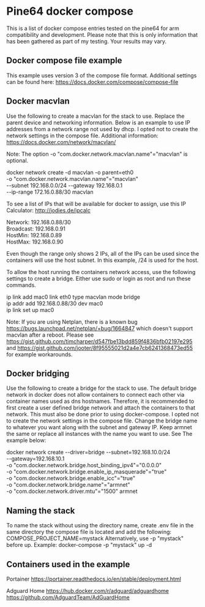 # Pine64 docker compose
This is a list of docker compose entries tested on the pine64 for arm compatibility and development.
Please note that this is only information that has been gathered as part of my testing. Your results may vary.

## Docker compose file example
This example uses version 3 of the compose file format. Additional settings
can be found here: https://docs.docker.com/compose/compose-file

## Docker macvlan
Use the following to create a macvlan for the stack to use. Replace the parent
device and networking information. Below is an example to use IP addresses from
a network range not used by dhcp. I opted not to create the network settings
in the compose file. Additional information: https://docs.docker.com/network/macvlan/

Note: The option -o "com.docker.network.macvlan.name"="macvlan" is optional.

docker network create -d macvlan -o parent=eth0 \
-o "com.docker.network.macvlan.name"="macvlan" \
--subnet 192.168.0.0/24 --gateway 192.168.0.1 \
--ip-range 172.16.0.88/30 macvlan

To see a list of IPs that will be available for docker to assign, use this
IP Calculator: http://jodies.de/ipcalc

Network:   192.168.0.88/30 \
Broadcast: 192.168.0.91 \
HostMin:   192.168.0.89 \
HostMax:   192.168.0.90

Even though the range only shows 2 IPs, all of the IPs can be used since the
containers will use the host subnet. In this example, /24 is used for the host.

To allow the host running the containers network access, use the following
settings to create a bridge. Either use sudo or login as root and run these
commands.

ip link add mac0 link eth0 type macvlan mode bridge \
ip addr add 192.168.0.88/30 dev mac0 \
ip link set up mac0

Note: If you are using Netplan, there is a known bug https://bugs.launchpad.net/netplan/+bug/1664847 which doesn't support macvlan
after a reboot. Please see https://gist.github.com/timcharper/d547fbe13bdd859f4836bfb02197e295 and https://gist.github.com/jooter/8f95555021d2a4e7cb6241368473ed55 for example workarounds.

## Docker bridging
Use the following to create a bridge for the stack to use. The default bridge
network in docker does not allow containers to connect each other via container
names used as dns hostnames. Therefore, it is recommended to first create a user
defined bridge network and attach the containers to that network. This must also
be done prior to using docker-compose. I opted not to create the network settings
in the compose file. Change the bridge name to whatever you want along with the
subnet and gateway IP. Keep armnet the same or replace all instances
with the name you want to use. See The example below:

docker network create --driver=bridge --subnet=192.168.10.0/24 \
--gateway=192.168.10.1 \
-o "com.docker.network.bridge.host_binding_ipv4"="0.0.0.0" \
-o "com.docker.network.bridge.enable_ip_masquerade"="true" \
-o "com.docker.network.bridge.enable_icc"="true" \
-o "com.docker.network.bridge.name"="armnet" \
-o "com.docker.network.driver.mtu"="1500" armnet

## Naming the stack
To name the stack without using the directory name, create .env file in the same
directory the compose file is located and add the following:
COMPOSE_PROJECT_NAME=mystack
Alternatively, use -p "mystack" before up.
Example: docker-compose -p "mystack" up -d

## Containers used in the example
Portainer
https://portainer.readthedocs.io/en/stable/deployment.html

Adguard Home
https://hub.docker.com/r/adguard/adguardhome
https://github.com/AdguardTeam/AdGuardHome
